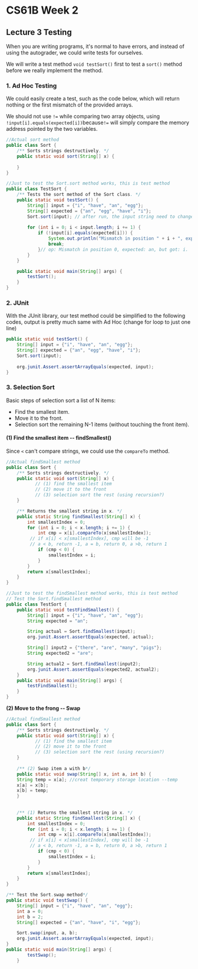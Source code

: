 # CS61B Week 2

## Lecture 3 Testing

When you are writing programs, it's normal to have errors, and instead of using the autograder, we could write tests for ourselves.

We will write a test method `void testSort()` first to test a `sort()` method before we really implement the method.

### 1. Ad Hoc Testing

We could easily create a test, such as the code below, which will return nothing or the first mismatch of the provided arrays.

We should not use `!=` while comparing two array objects, using `!input[i].equals(expected[i])`because`!=` will simply compare the memory address pointed by the two variables.

```java
//Actual sort method
public class Sort {
	/** Sorts strings destructively. */
	public static void sort(String[] x) {
    
	}
}
```

```java
//Just to test the Sort.sort method works, this is test method
public class TestSort {
    /** Tests the sort method of the Sort class. */
    public static void testSort() {
        String[] input = {"i", "have", "an", "egg"};
        String[] expected = {"an", "egg", "have", "i"};
        Sort.sort(input); // after run, the input string need to change to meet the expected string
        
        for (int i = 0; i < input.length; i += 1) {
            if (!input[i].equals(expected[i])) {
                System.out.println("Mismatch in position " + i + ", expected: " + expected + ", but got: " + input[i] + ".");
                break;
            }// op: Mismatch in position 0, expected: an, but got: i.
        }
    }

    public static void main(String[] args) {
        testSort();
    }
}
```

### 2. JUnit

With the JUnit library, our test method could be simplified to the following codes, output is pretty much same with Ad Hoc \(change for loop to just one line\)

```java
public static void testSort() {
    String[] input = {"i", "have", "an", "egg"};
    String[] expected = {"an", "egg", "have", "i"};
    Sort.sort(input);
    
    org.junit.Assert.assertArrayEquals(expected, input);
}
```

### 3. Selection Sort

Basic steps of selection sort a list of N items:

* Find the smallest item.
* Move it to the front.
* Selection sort the remaining N-1 items \(without touching the front item\).

#### **\(1\) Find the smallest item -- findSmallest\(\)**

Since `<` can't compare strings, we could use the `compareTo` method.

```java
//Actual findSmallest method
public class Sort {
    /** Sorts strings destructively. */
    public static void sort(String[] x) { 
           // (1) find the smallest item
           // (2) move it to the front
           // (3) selection sort the rest (using recursion?)
    }

    /** Returns the smallest string in x. */
    public static String findSmallest(String[] x) {
        int smallestIndex = 0;
        for (int i = 0; i < x.length; i += 1) {
            int cmp = x[i].compareTo(x[smallestIndex]);
         // if x[i] < x[smallestIndex], cmp will be -1
         // a < b, return -1, a = b, return 0, a >b, return 1
            if (cmp < 0) {
                smallestIndex = i;
            }
        }
        return x[smallestIndex];
    }
}
```

```java
//Just to test the findSmallest method works, this is test method
// Test the Sort.findSmallest method
public class TestSort {
    public static void testFindSmallest() {
        String[] input = {"i", "have", "an", "egg"};
        String expected = "an";

        String actual = Sort.findSmallest(input);
        org.junit.Assert.assertEquals(expected, actual);        

        String[] input2 = {"there", "are", "many", "pigs"};
        String expected2 = "are";

        String actual2 = Sort.findSmallest(input2);
        org.junit.Assert.assertEquals(expected2, actual2);
    }
    public static void main(String[] args) {
        testFindSmallest();    
    }
}
```

**\(2\) Move to the frong -- Swap**

```java
//Actual findSmallest method
public class Sort {
    /** Sorts strings destructively. */
    public static void sort(String[] x) { 
           // (1) find the smallest item
           // (2) move it to the front
           // (3) selection sort the rest (using recursion?)
    }
    
    /** (2) Swap item a with b*/
    public static void swap(String[] x, int a, int b) {
    String temp = x[a]; //creat temporary storage location --temp
    x[a] = x[b];
    x[b] = temp;
    }
    
    
    /** (1) Returns the smallest string in x. */
    public static String findSmallest(String[] x) {
        int smallestIndex = 0;
        for (int i = 0; i < x.length; i += 1) {
            int cmp = x[i].compareTo(x[smallestIndex]);
         // if x[i] < x[smallestIndex], cmp will be -1
         // a < b, return -1, a = b, return 0, a >b, return 1
            if (cmp < 0) {
                smallestIndex = i;
            }
        }
        return x[smallestIndex];
    }
}
```

```java
/** Test the Sort.swap method*/
public static void testSwap() {
    String[] input = {"i", "have", "an", "egg"};
    int a = 0;
    int b = 2;
    String[] expected = {"an", "have", "i", "egg"};

    Sort.swap(input, a, b);
    org.junit.Assert.assertArrayEquals(expected, input);
}
public static void main(String[] args) {
        testSwap();    
    }
```

